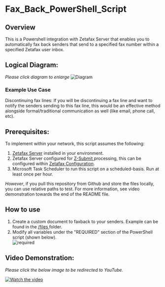 # Fax_Back_PowerShell_Script
## Overview
This is a Powershell integration with Zetafax Server that enables you to automatically fax back senders that send to a specified fax number within a specified Zetafax user inbox.

## Logical Diagram:
*Please click diagram to enlarge* 
![Diagram](https://github.com/acmignona/Fax_Back_PowerShell_Script/assets/81653524/dbc58ce9-504a-4b2c-80f4-8a9a72a1fdcb)

### Example Use Case
Discontinuing fax lines: If you will be discontinuing a fax line and want to notify the senders sending to this fax line, this would be an effective method alongside formal/traditional communication as well (like email, phone call, etc). 

## Prerequisites:
To implement within your network, this script assumes the following: 
1. [Zetafax Server]([url](https://www.equisys.com/Products/Zetafax)) installed in your environment.
2. Zetafax Server configured for [Z-Submit ]([url](https://www.equisys.com/Support/technotes/howto-using-zsubmit)) processing, this can be configured within [Zetafax Configuration]([url](https://www.equisys.com/support/help_and_resource/zetafax/help/setup/zetafax_configuration.htm)).
3. Microsoft Task Scheduler to run this script on a scheduled-basis. Run at least once per hour.

*However*, if you pull this repository from Github and store the files locally, you can use relative paths to test. For more information, see video demonstration towards the end of the README file. 

## How to use

1. Create a custom document to faxback to your senders. Example can be found in the [/files ]([url](https://github.com/acmignona/Fax_Back_PowerShell_Script/tree/main/files)) folder.
2. Modify all variables under the "REQUIRED" section of the PowerShell script (shown below).   
![required](https://github.com/acmignona/Fax_Back_PowerShell_Script/assets/81653524/b6b65578-1139-4ec3-9bb9-8d4002fe6477)




## Video Demonstration:
*Please click the below image to be redirected to YouTube.*

[![Watch the video](https://img.youtube.com/vi/KxXgptCCjqg/0.jpg)](https://youtu.be/KxXgptCCjqg?si=Jz9P3YCGFYp0U2u_)

